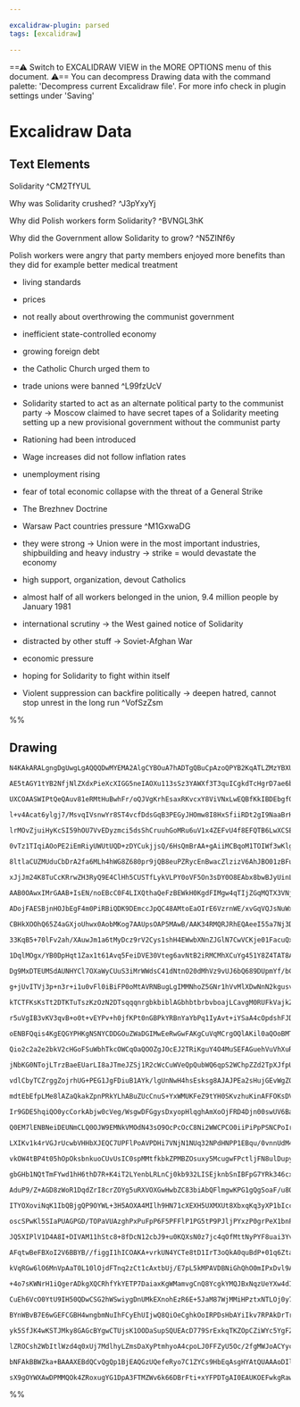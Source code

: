 ```yaml
---

excalidraw-plugin: parsed
tags: [excalidraw]

---
```

==⚠  Switch to EXCALIDRAW VIEW in the MORE OPTIONS menu of this document. ⚠== You can decompress Drawing data with the command palette: 'Decompress current Excalidraw file'. For more info check in plugin settings under 'Saving'


# Excalidraw Data

## Text Elements
Solidarity ^CM2TfYUL

Why was Solidarity crushed? ^J3pYxyYj

Why did Polish workers form Solidarity? ^BVNGL3hK

Why did the Government allow Solidarity to grow? ^N5ZINf6y

Polish workers were angry that party members enjoyed more benefits than they did for example better medical treatment
- living standards
- prices
- not really about overthrowing the communist government
- inefficient state-controlled economy
- growing foreign debt
- the Catholic Church urged them to
- trade unions were banned
 ^L99fzUcV

- Solidarity started to act as an alternate political party to the communist party -> Moscow claimed to have secret tapes of a Solidarity meeting setting up a new provisional government without the communist party
- Rationing had been introduced
- Wage increases did not follow inflation rates
- unemployment rising

- fear of total economic collapse with the threat of a General Strike
- The Brezhnev Doctrine
- Warsaw Pact countries pressure
 ^M1GxwaDG

- they were strong -> Union were in the 
most important industries, shipbuilding and heavy industry -> strike = would devastate the economy
- high support, organization, devout Catholics
- almost half of all workers belonged in the union, 9.4 million people by January 1981
- international scrutiny ->  the West gained notice of Solidarity
- distracted by other stuff -> Soviet-Afghan War
- economic pressure
- hoping for Solidarity to fight within itself
- Violent suppression can backfire politically -> deepen hatred, cannot stop unrest in the long run ^VofSzZsm

%%
## Drawing
```compressed-json
N4KAkARALgngDgUwgLgAQQQDwMYEMA2AlgCYBOuA7hADTgQBuCpAzoQPYB2KqATLZMzYBXUtiRoIACyhQ4zZAHoFAc0JRJQgEYA6bGwC2CgF7N6hbEcK4OCtptbErHALRY8RMpWdx8Q1TdIEfARcZgRmBShcZQUebQBGAAYEmjoghH0EDihmbgBtcDBQMBKIEm4IACEACQ56GAAFAHlqtjhlAFUm4igAVkrsAEFEgDVUkshYRAqgojkkflLMbgA2

AE5tAGY1tYB2NfjNlZXdxPieXcXIGG5neIAOXu113sSz3YAWXf3T3quICgkdTcHgrD7ae6bXprTa7P6FSCSBCEZTSbjxXq7bS7e5rRIrHjwiYQazKYLcRL/ZhQUhsADWCAAwmx8GxSBUAMTxBDc7njUqaXDYOnKWlCDjEZms9kSGnWZhwXCBbL8yAAM0I+HwAGVYOSJIIPKqINTaQyAOpAyQgqk0+kIXUwfXoQ3lf5i1EccK5NDxf5tIVqG6+t7/

UXCOAASWIPtQeQAuv81eRMtHuBwhFr/oQJVgKrhEsaxRKvcxY8ViVNxLwEQBfKkIBDEbgfQ7xE6gv0IhhMVicFvxD7/RgsdgcABynDE3DW90+MI+B2zzAAIukoE3uGqCGF/pphBKAKLBTLZWMFCZFBGlKsVDeYKCq0rlCSMgCyPAAKmqAJodAAyEDXrWCKJt2QhwMQuAbs2vqfCcvTQh8xyJJs/xEBwdLppm+DoWwwqbmg274GEhT1oUFaQC+6Dv

l+v4Acat6ylgj7/MsvqIVsnwYr8ST4vcfDdsGqB3PEGyJHOmw8I8HxSfiiRDt2gI9NaaBrHEKxiQc9wCVJHw8GJ/xIiiaJoIS/yks6lLdqa9pSmynK8jyCzdoKwrhuKkosg5srkBwCpKlkrHdhqWqOs6Josm6Nl2haVo2jFZoOnq1aRUa7rCJ63rov6irYEG6Kht2HlRjG+RgcSya4KmsGoBmWbdjmxB5hIBYAOJFgexClrG9W4TZja1Q8HwCdCB

lrMOvZjuiHyKcSI59hOU7VvEDyzmci5dsShCruuhGoMRu6uV1x4ZEFvU4f8EFQTB6LwXCSEoWh3YYVhaB9XhBG1YdCD/Pej4SNqUVQaQBXupQn4sRUQMeEqYMhZwUDaoQRjVjw1mVYjABi1WasJRI3ixgxEMoXASGI2RMMaI5QOYBDEyiZPoPoJDEOS/x6NkuA5kwaYSDUdSNC0bSdN0fQDMMYz+qD/gEJDD7Q8DcOwMauBCFAbAAErhCj1Y0kIv

0vTz1TIqiAOoPE2iEmRiyUWUtUQD+zDYCukjjsQ/6HsQmBrAA+gAiiMCBqoM1TOIWf3wKlgTYFEHBki5xLsSJUJYqtvTSWJRznDwXz/MJdyQls7YfPi5lKfFaCbJs4JlwTiKm6ZFvxFiiQwnCFnx1ZtpJfZMroFyzl8nuQoisWXnSnefkBcqwWVZqOopRUrrNj39qWipCXErZDLhalK+dX4kg9Tl3YBvlKshhjpQldG54VaUVU1dhDXbbmyckjwh

8ltlaCUZMUduCbDrA2fa6MLh4hWG8Z680pr9jQB8euPZRycEnBwacZlzizV6AhJBO01zBFukRHchtiT7k8qdU8OR8jXn/gA6YzEFZXGfA7SoIxxxtX/JsSQABpICl4QITAfpAa60F9ot2Qg9EaiQHroRzG9Oql0Xr4QZN9EhNsKKNVYewzh3C+GRwYegf6xpk7OCkisbQaxZLqUxDXNYrwVj51uIODYuwXibHOEg5SwIzK7E2NiMSOI4R7BWDg8u

xJjJm24K8TuCcKRrwZH3RyQ9E4ClHh5CUSTfLykVLPY0oVF5On3sDY0O8EAbx8bwBJyUinLxKRlI+J9fS5UDJfC2RViS3zKmgBMSYUwID5oo1+z5375h4FLbs48mlDP6tvQaII3GhI8fcLapQFrTTUpNFBS10ErSsfiI4OkYHPl2oQ/aP09wnRPOdF+szSiiKIRbe6iFpGyKNphW5n1VFbhIX9KGEhzSSBgKgRwxBUANCiswSQqAKBsgZCwA6bJ9

AAB0OAwxIMrGAAB+IsEN/noEBcC0F4LIXQthaQeFzBEWkH0KgdFIMgw4qTIjZGqMQTX3VNjXG+B8Z/IfAzUmFQKYbnZFs2m7gBVMwgCzYgbNUmQE5lEHmpBBmO2dq7d2ntvZ+0DsHUO4djRshRDmOW+KICEpBSQElRAoUwrhb2altL6WYqZd2NWGttasDZWgfWpDSgYQQCbEy5tLbWxKOREodtqIQAAI67EwG1AAWrsGNzhDx6G1MwBoFB9CBF9n

ADojFAESBjnHOJbEgF4m0PiRBiQDK9DEmccJpQC48AMtoEaOIrE6VzrnWE/xvGqVQJsNuWxEKhLOL0L4s5LjdkiU3Fx2hEL4hxEhTEOdYnd0SnZby/cICDycsaNyY8upZKMdPXJQV8kLz3nU9K264qbzMtU29Bp6mTMysfX+FsWkX2EnxMMYpSr3z6dVAZtUPqNVGa1XY39urfv/tAYtw6QEDXEVO3okIoEwi2YtdEeJcNjjQRgi2RwQk4guMuAh

CBHkXOOhQ65Z4aGXjoUhwx0AobMKog7AAUpsOAP5MAwB/AAK34RMQRJRhEQAeeI55a7Nj3Dmv6+RnzlFfR+SRBAGjI1aIqHxgTQnRNFvY8YitCCZGWIJLWjOqF2yCWJAXDEGwDKEkQphhtinvgDsrrwPxS7oRwhri3NYKw5xIPnebZtkBLLVg5SaWKTJd3JMPSPdy48z3QAvYFFUSYb1Lzffe7eiWKlDoc6UMpr6XTvuJB6L9ZZT7EnPgVK+gGIx

33KqB5+70lFv2ah/XAuwJm1a6tMyDcz9rV2Cys1shH4EWwbXNnZJGlN7CwVCKje01FacuQxs6TGevDJEZBMRQ15NWN6Ip5TkBXpqeJKyDTxCdvdmMQCoFMLQh0qVqDWAqBsCkCEFCpsrrat4oVm94FFBPvOp+8C/7gOkTEBB4/Flut2XMuyDjFmPLol8qgJKoVQUqZirpvgAnEgZVyuNIq7mXoVUOzjQm5Nqb01sEzdm3NCB82FulsajgprwcEve

1DqlMOgx/YB0DpHqt1Zax1t61Avq5FeiDVE30Vteg6avNtB2iRMCMhXCuYg451Y8Z4TAT8AANRI/P9B2F6CZ6OCBY6xZMSCe4WwJKYZWbOXEYkBJOLQMcLY0lFw4kXNsbzFcn3Du+JYx4uxOyDjEqtIyjcQ2aWeF5/ieIa6Lk3XF6pmWD3OSPekjLyXsn+UvblkK+XamFeisVpKpWt4VcS1VtKTfSh1emasyAzW2kAeKkBjrPTpNP3A3dkZ/X8yD

Dg9MxDTEUMSdAUNHYCl7OXaWyCUuS3iMrWWdsC41dNtnO20dMhVz9vUJ6bQ689DUpmYf/bCo45eiJsjOONUKwbjAVAldCdo8hIghASNhqCMrgouNv6ioucuouGrbHphIO/p/t/r/o7neJxt2MnLsJbJhhiK2N7mcHOPcIHhbG2gkF8I8OcBdqcO2D5jHjwAcB2tsD7tXNCLCBFuntEvFq7mgPFmUsXk5MPK5OXqepXuejkjlnPI/PXhFAfNUq3s+

g+jUvITVj3p+n3r+i1u0vFl0iBiFP0oMtAVRNBugLgIMMNhoZ5GNr1hVvMlXDwNnN2kgusvNjxPvstKsEkNOuumfjRnAc9lfntlQhdEdjJkAXJpImEmCIhP3hALdodncjdrARfn6pMGahasSuoAgKgG1GwCOBwFQqgAQKyBQKimLr9hrKgOGBQMjpAOQBQPLObOau9tkUiHkQUUwEUUFCUVqGwBQF9rDLDormwDUbSHUfkqjgrujBjlAFjnjLji9

kTCTFKsKsTt2DTKTuTszKzOzN2DTsqqqnrgbkbiblAGbhbtbrbvboajLCavgM0RUFkVajkZ0YUcUaUQMUMRiiMdUbUfUSSLLp6mjj6gDukQkcbNwermGmABGtriwhUP+DsGqEYB0NgFYY/pgUwtgbcChFsB4okJdupLgXsBNEJLcOjMkFJNQZpPYqFjXAwZUqCBYtCAcOsLJJwYEmnsGi2NFiSF3IXioUISkmXuluIZPFXjPFenlmFAVtVkVu3i3

r5uVgIB3vKV3qvB+o0t+vEYPv+h0jfKPt0nGBPkYRBnYaYbPq1IyAvt+iYSaA4cOpdshFJDhpsXAkzNsPEW4cttWIuCNEcHQf4bRr8vRkeIxrfjMoATdFEaAbNKcLOJAdPikY9gdGGZWGahCjamSvagihQEwLkaSKQDAKiuoNBKgLkr9pkPoJoL2KilkCJmwDAE2KgHboEKgHWV6BqDkIrpINYGWUiESlamqGyKgFgNVD4AgKinWTIEwG2U2KTor

oENBFQqis4KgEQGYPHKgNSNYCDDGOuZWaDGIMwEeRwGwFAKgCuVqMCrgOQlAKil0aQOoBMTmMoH2dOeggYPoOKDtFecoM+T0dkEeTzGqBqPlL0XuRuM4KioqrSFqK2c7pwAYKWS4OMQMe+dSqbBwCCggJoI+ehW8YyNBJIFFNgKgIyBoKIJIKiiIMoK2TkbShrEeXKM1KgH+ZwFSgWR2YKBwF6MQKirik0VmaSnahSg6jxUWfHCWX2RWVWcCjWXW

Qio2c2a2e2bkV2cHGoFSuWbhTkcOWCqOaQOOZgJOcEJ2TRiKguY4O4MuSEFAGuehVuVhXuRKEqIeehXACeeEOeZedeSELeSUQ+agM+a+ZhTuW8XoPoL+RwP+TUUBU5RuWBRBYQFBVEDBfBSyMEGCshRefoGhRubUVhcZThXhQRaxR0SReoORZRdRdgNCvRYxUiMxWwKxeQOxZxf5DCoWZ2dYAJUJXMaymjPFqOZjtyryssfyqsRUMEGqDIZAFsRK

jNbKG0NTojLTrzBaeEUarLI8aJTmeJZSj1R2cWcCuWVeQpQubWQ6qpS2WChpZZd2TpXJfpUOZakZWOROfoFOZZXOSZZkLZQQPZauUFEeS5TuW5QeWeV5T5TDRuReVeTeTysFcIFeWFZIG+ZFR0dFbFfFYBR8WDehSleYGldkLuRlQgM4FlYhblZzKhUecVTuaVYzOVYRRucRaRbVVRSIA1RxaQAxWCkxaMe1bgJ1XFVxSdZpf1U2INW6sCfLtWHR

vdlCbyTCZrggZojrhUG+PEG1JgFDiuB1AYk/lgUnNwH4hsEsksg8AJAJPEa2sHujGEvWgZO2PiEyUOogliK8DXPsK2E4RyTyWrqgK2B7jiAJCEm2iXPEXwagAIYliKalqIeKZ5JlnKNXtIdenKQ3gqd3mqcqYwS+hqQodqVlA1s0mfHlDocPp0saQYZVOaSmWUGYSSIeHaRXdGWhkNISKEhiG3D6Z6RbVJJ4bsuiBnJdgSNAiGYEZfgKNfqEc3bJ

mdtEbEfpLMe8lAZaQkakZpnPRkYLhABuZUcCnuS+YxWMUKFeZ9tYH0SKvzhuKinAFFOKsDVddUVFT+X+dSJWUqL9s4AAHyopvhsDOzfHYD4DcyA2jGoD9mMC7nO6BBXlRCIBUpsBqglEVHfbi6ZA0auVWVYUQQlF1QIDlEcDeUFE7RjjA0E3dHFGAg1XqyflwVf1xU/0KVHmazQRjhYX9lgp1lZCoA5h2jEBCBiCCXoXmjRC5E5j/YhBhBUrEqI2

Ir9GDE5hqiQO0ycCorkAbjw0cVeg/WsgwDFGgysDxyopHlqghAmXoOjFRD4Djn00swUV6Bai4DzAwpqDQo5GDkrno0YO4B5FZBMDA26igwMhHmfgdGVCBBGBfr0CoArj4Q0g8xHlSMsCUDgpX1/YHipPhDHnegiBfnCVPESDH3YO/Zn0wQwM5M324UED31iKVkv1Lnv1jGf0xXf2XV/3AqAOoAgNgODEQNQMX2wO4DwNhByPIMeMFN2NBMn0Ll4O

Q0EM7lENBNeiDEUNmCLQ0OJW9EMNkVMOdN43sO9OcPcOcC8Ni2WWCPCO0iiPiPpPSNCPoIrkKMfV1T+WjmqOvMaOXO4W6O+XoXigZA+DNmmNUMWMcBWM2OhUYMawONOMoUuO5PuOeOHOfl9n+PwvENtQhPkCOPhOECRPoXRO5GxMIDxNeiJPJOxygxejPOZODENA5N6Dij5NUreVFOBBy2YzZDDXsqWLbCtgjQrJJACQe0IzjXY6TWZnTWMyzXBw

LXIKv1k4rVGJrUcwbVHHbXJEQC7UPFlPoAVPDHi7VNjN1NUq32NPdHNPP1EBqu/0vnnUdM42sPxVXX9ODN6DDOQOEDQPVFwO5FTNIOK6zNoOBM/EMrVmNi0wrMyCENwDEObPHmUO7OOO0OkDAVXmHNo1Yu43dPOuwAXNaNxU7l8O3O4X3NsCPOy2SMvOyPvMFNKPfPZXfHqOaNjjXliL6OgtGMQu9FmPvmWPoXWNKi4uIvA15UGDmBouQMYveNYu

vkOW4tBP4t05hOpOksbnkuoCUvUsIC0spMMtfkbkZPMBZOsuxy5McugwFPctljFN8ulDupy5epK0ZkqYq7QkWwa5a5RoOwjDoPahGCJrMD6AYGMIqvJzVzVq5xvBLK5xhayTXYQDCQXCtxtwSSrSgiSvxGDpAJzgJDQhElggwiQgXBoeRYtgdxuqCnxLCkSH7rCHyoQDHoZITw+SSGZ15KymFJqGKkF3rwqnF252amHzl2xh6nV1D6GmQD6GdaGF

gbGHb1NQtTmFYwd1hH6thD7R+K4iT2LYenbLRLnCj0kb932LISEjknbSnIBFpG7YRk346cxmnZ3Sr36THCJ7JlJFfKz0QmvYmufmQ69W2Q7n9MdAS24VSWvPMNFGgNXkBvP0vnWDJcSiA6cvUC7mSCEBwCaBCCaiODQv7mwMhD1CvOiOmh9MAMU0RO5EAC8dqmYEjzU9AoQlNWLM7BVR5eXqIu5EEqXUAOXbIyg1gKMALOX7XaNqK1VZFRA2A+jB

AduP9/Z+AGD8zWoR1DqdZrI8crZOYg5uRXVOXGwHwbZC83biAbQFlmgwKPG1gQgSoaF/u8QoFlM2bALwNzsAO8btXqAWL5o4QhF43PMYKiN5guRdjJ9R5jgpoV9rZ93oVORJl1IQg4FIkdXQMZgNGsFHAgwaoqIt9GTR5PXc7j7zAz76FZFcAJVY5iz1RGoZsXj6gR3cVOQQQaoR5Iw7AwQ5NVPcAlP3beAuFx6GovL5DrT7gKN/TzUCAiAuF/ZN

ITYOXoviNqK1IbQBjgQP9OYWL+3H5AOXA4MIlh9HN71cXEXH5UXMXUt8XbxqKq3yXP1bIccGX1X2XuX+XhXxXWFZXSIEzwKTUWXsl/TpoJLTXLX+AYK7XnXzTbxPXhVsDJkg3Qvbvo3AtE3RgU3eF9A+b835Fy3+Azv4zG3a7235Kx1e3nAgtDvHRp3qA53l3Wo13CAt3mlD3T3L3Fss473xNn3D91Djjv36sOYAPQPIPNRm1EPl5UPuLsP6F8Pc

oscSPwKl5SIaPUAGPGD/TOPaVUAzghPxPuFpP6F5PFFlP1PG5tP9PJljPYxzP0grPeX1bnPG3PPfPUFQ3uvi0f2t94vQgB2QdZqBScsvOrvL0V7jMVexANXv1X8pa9k24oXXhlwN619ry4oKYgK1BK8BRqXKWVksXlb44NWCRZVtTCYBqsdi0ALVgcR1Z05VOO1e4vzn2rm9Qu9va3lj1QDRdu2cXfXo70S569XeaXcmiHwj7hAcuUKH3kVxj7+8

JQ5XIPlV1D4A8I+DIVAM11hStc8+8fDcN12cbJ9+u0KQXsN0z7jc4qOfMttNyPYF8uai3YvqX3W6bdAmlfPMlShr4HcwUfAhvjFzO4doW+RATgJWXb6/Vkej3DMD3ze4fcmmZbH7vDn+6cDJ+P9MHgJS+bipoeGDRfhuWX7kBV+/Ddfqjwpo79OB+/PHsf37Kn8lQZPZxhT1/7X9YGbQO/tG0xQwMn+ubbxvrx0pc9P+LIb/kL1/4i8ABo8CXrkR

AFqtwBeFBXoI2V6BBYB//figgI1hICOAKA+vrkUN4YCTe8tD1IrT3oQkA0quBdP+01q6ZtaAKGAJbhj48I2oiQYIDwH0CYBdg2Ac0JUAKpYxtQUHdAAGjdxoBRIlid2kpkUwkFEIqpdDs4gUgJAZII0DOCK0HDHJIAhHNAHCCzyrZTg6wEdEwUcRzpf2lsHSOpCYK20rEiCMLLOmJBx0E6vcZjiXhEJkIxCadZjhnWlK1554OdQTvnQSyF1mSYnF

kVqRGw6lO6MnVpAaT0L10lOjdFTnq2zCt1cAxtbUj/E7pL5kMPAVDBNiGhQhO0mIPxDvl9AtwLOeyKSOAls4z0nO4ZYgJQhuT+dwIkRFergms4jQ7O37LeuEQezfIns+9CAM/WEbnhrwF4S8ByhKCJBrwwiMAN6ImCIiVgV2PYPiBhB1pQsXGbEbiDbTaRcQ2CIkQGIAIvROuzIGKmoBggQphGzdappUCajvlm6WQYgIWIlDFjzRxWP+oMFIATFA

+4o7sKWNrH1iQgerADkgXQCRhfYkYETP7DaiaxKgWMamvgCnQ8YcgkYMQJBxNqzUeYXw4dIgksR1pG0wSDOLJDIKiRwQUICSDpH7qojEIntIBKyQgT3Awxo0eCKQUxFq1SMHaGEL3RCwPQ7EBeRjs3h3SSkB4rHMUielpHvissUhPjnXmZHFIhObIkTkXRUKd5S6PIqTo1lKD6lCoQo9rCaV6TKdusXdPrBpxJDVBtO3AeUYYkVGr5u6FtRBLCDb

CuEh6VcO0YtU9IH50QDwCSG2hWSwiygDnUMkEXnohEzR6E+5JaM87WjMMiHPztxNTLOj0y7EyAO6IOxxgvRD+X0WAH9GXhAxwYkoEcCXQnizxhIC8VxjuD+II894n4IhDsSpihE6EDMT+WzFNhcxKoKse3j/rliSuygEsRKHsmVjhJCWGsXWIGINinJxAFsV5LbG3IOxJw9ADGk2ANB2+uwTWDACMCkBPw/sTYDwn/DagPgPCTYMiXeGQkvQ84tt

BYnWBvB7E6wGEFCGBH4wngbmNuIhFCyEhUIjwQ8QiOeCghkOoIRPDsHbAYiIkv7RPAkDrTrA3ufiIOvRziT8Ei8FIz8Wlm/GZI6R2WACUyIE7ATWRZSJQlUggkl11CDRTQrqW0JydEJEEMfKaS6xT4bJVpTCbgEjA4S/414NjGjCVH2F9o+kI4KK3WCajQ6xItZDRK8IIi4QLiJIK9KoisTAuznE0ZGTc4WjYyVoh6KFkOBJlN6zdJ0QDO7CSSoy

yk5SfJK4wKSTJMky8GAGcBYgwCTUjsK1OODaSupSQUEAcD779SrExkqTKZOpCZiWYc5YgFZPNgOkCxRY+OD5Jckcyjp7kl8n5IoDeSeZzYzyQLIClJEyI4ACqCSCF66gxEuEwoNABaqpQQYWERYAwDSoUBKgNIyab+I5DgV9ZaofkBAGwAiBZ4kYDcPoHCZvjuOLHUUmrJNl1igo5sjIFrNTo6ybZ9ImvDIWNmmynZFsrGHIXmnciFUvs7IM7Mtk

lZROCsh2WbItlWzd4q0xUj7MdlhyLZmsDaXyPtmhyoA4cpoLJ0FFZyU5Oc/2fgMWJoACYyc2ORkCxjTERqhcqufoGaJUC5q3smOX7IyCyy+ZIswWdxMrntz9Ah4CUPzJ7kkgRZRstuanIyD8zPwyGE0P2VIBwAjZv3bKpblWAXAl0ewSEejBoJEyFZy8rUD+AHCWxS4+kFZK8FI50dSgRgNgAYHlnzQCABsCkM8EwwEgNacJeuf3PTk2Fv0EAceE

bNFAkBBWZka+BAAAXEBdQCvQgQp1BjEAQGzUQefeRyo7C1ZYCs9HbEqAsgHYAtQUAAAoDIlwXgNqMIUELkgvQAAJTGhtYygTMEqAqDYLcAeCkdDlycKUheATC+OkugoVa4+5ArRLHnLLYgzH4/SbWLmAZaOSLpxILIIgv2hK4DicwbgLIuJC249Y4Jf0OrE+FgkDY3CuwCJmdw5BtQ/OOAHAoQAILNASCl0X6hJCxxCAjAT8DfPwB3ybws8sIMEG

sX9gOYWXAwDPMMQOk4ZRoxugYG1DpA3FTMZWv6k66DBrFti+xYFPDTgAI0EAUKOEFwkgRawQAA==
```
%%